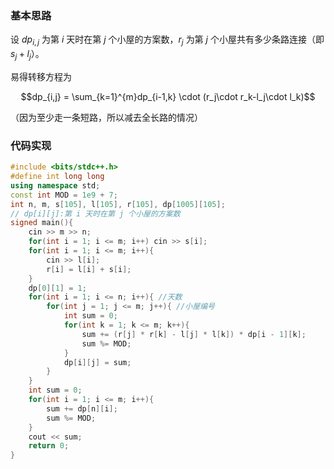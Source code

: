 ### 基本思路

设 $dp_{i,j}$ 为第 $i$ 天时在第 $j$ 个小屋的方案数，$r_j$ 为第 $j$ 个小屋共有多少条路连接（即 $s_j+l_j$）。

易得转移方程为

$$dp_{i,j} = \sum_{k=1}^{m}dp_{i-1,k} \cdot (r_j\cdot r_k-l_j\cdot l_k)$$

（因为至少走一条短路，所以减去全长路的情况）

### 代码实现

```cpp
#include <bits/stdc++.h>
#define int long long
using namespace std;
const int MOD = 1e9 + 7;
int n, m, s[105], l[105], r[105], dp[1005][105];
// dp[i][j]:第 i 天时在第 j 个小屋的方案数
signed main(){
	cin >> m >> n;
	for(int i = 1; i <= m; i++) cin >> s[i];
	for(int i = 1; i <= m; i++){
		cin >> l[i];
		r[i] = l[i] + s[i];
	}
	dp[0][1] = 1;
	for(int i = 1; i <= n; i++){ //天数
		for(int j = 1; j <= m; j++){ //小屋编号
			int sum = 0;
			for(int k = 1; k <= m; k++){
				sum += (r[j] * r[k] - l[j] * l[k]) * dp[i - 1][k];
				sum %= MOD;
			}
			dp[i][j] = sum;
		}
	}
	int sum = 0;
	for(int i = 1; i <= m; i++){
		sum += dp[n][i];
		sum %= MOD;
	}
	cout << sum;
	return 0;
}
```

